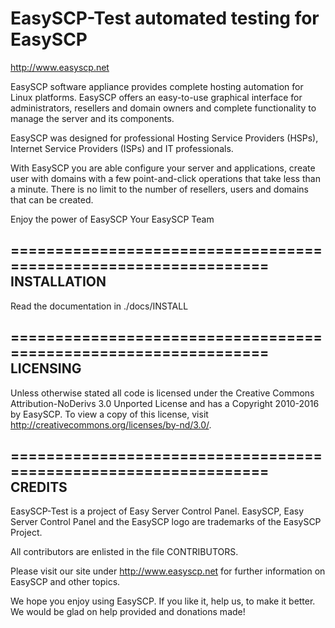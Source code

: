 EasySCP-Test automated testing for EasySCP
================================================================

http://www.easyscp.net

EasySCP software appliance provides complete hosting automation for Linux
platforms. EasySCP offers an easy-to-use graphical interface for
administrators, resellers and domain owners and complete functionality to
manage the server and its components.

EasySCP was designed for professional Hosting Service Providers (HSPs),
Internet Service Providers (ISPs) and IT professionals.

With EasySCP you are able configure your server and applications, create user
with domains with a few point-and-click operations that take less than a
minute. There is no limit to the number of resellers, users and domains
that can be created.


Enjoy the power of EasySCP
Your EasySCP Team

================================================================
INSTALLATION
------------

Read the documentation in ./docs/INSTALL

================================================================
LICENSING
---------

Unless otherwise stated all code is licensed under the Creative Commons Attribution-NoDerivs 3.0 Unported License
and has a Copyright 2010-2016 by EasySCP.
To view a copy of this license, visit http://creativecommons.org/licenses/by-nd/3.0/.

================================================================
CREDITS
-------
EasySCP-Test is a project of Easy Server Control Panel.
EasySCP, Easy Server Control Panel and the EasySCP logo are trademarks of the EasySCP Project.

All contributors are enlisted in the file CONTRIBUTORS.

Please visit our site under http://www.easyscp.net for further information on
EasySCP and other topics.

We hope you enjoy using EasySCP. If you like it, help us, to make it better. We
would be glad on help provided and donations made!
